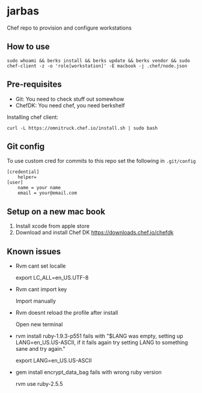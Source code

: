 # jarbas

Chef repo to provision and configure workstations

## How to use

    sudo whoami && berks install && berks update && berks vendor && sudo chef-client -z -o 'role[workstation]' -E macbook -j .chef/node.json

## Pre-requisites

* Git: You need to check stuff out somewhow
* ChefDK: You need chef, you need berkshelf

Installing chef client:

    curl -L https://omnitruck.chef.io/install.sh | sudo bash

## Git config

To use custom cred for commits to this repo set the following in `.git/config`

    [credential]
        helper=
    [user]
	    name = your name
	    email = your@email.com

## Setup on a new mac book

1. Install xcode from apple store
2. Download and install Chef DK https://downloads.chef.io/chefdk

## Known issues

* Rvm cant set localle

    export LC_ALL=en_US.UTF-8

* Rvm cant import key

    Import manually

* Rvm doesnt reload the profile after install

    Open new terminal

* rvm install ruby-1.9.3-p551 fails with "$LANG was empty, setting up LANG=en_US.US-ASCII, if it fails again try setting LANG to something sane and try again."

    export LANG=en_US.US-ASCII

* gem install encrypt_data_bag fails with wrong ruby version

    rvm use ruby-2.5.5
